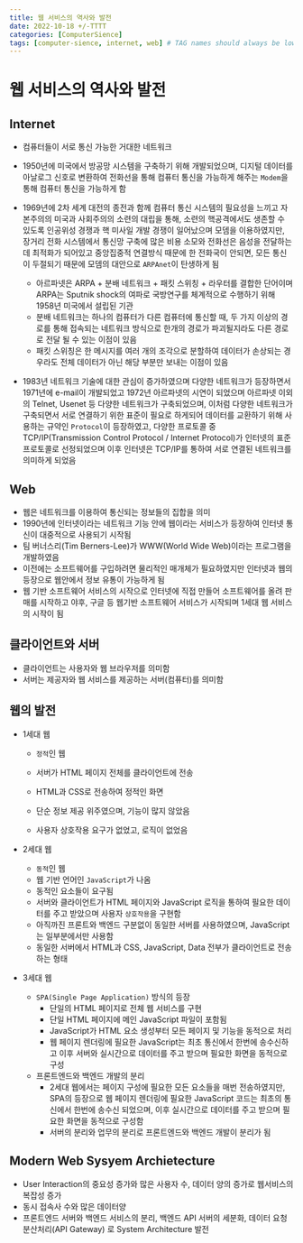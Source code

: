 ```yaml
---
title: 웹 서비스의 역사와 발전
date: 2022-10-18 +/-TTTT
categories: [ComputerSience]
tags: [computer-sience, internet, web] # TAG names should always be lowercase
---
```


# 웹 서비스의 역사와 발전

## Internet

- 컴퓨터들이 서로 통신 가능한 거대한 네트워크
- 1950년에 미국에서 방공망 시스템을 구축하기 위해 개발되었으며, 디지털 데이터를 아날로그 신호로 변환하여 전화선을 통해 컴퓨터 통신을 가능하게 해주는 `Modem`을 통해 컴퓨터 통신을 가능하게 함
- 1969년에 2차 세계 대전의 종전과 함께 컴퓨터 통신 시스템의 필요성을 느끼고 자본주의의 미국과 사회주의의 소련의 대립을 통해, 소련의 핵공격에서도 생존할 수 있도록 인공위성 경쟁과 핵 미사일 개발 경쟁이 일어났으며 모뎀을 이용하였지만, 장거리 전화 시스템에서 통신망 구축에 많은 비용 소모와 전화선은 음성을 전달하는데 최적화가 되어있고 중앙집중적 연결방식 때문에 한 전화국이 안되면, 모든 통신이 두절되기 때문에 모뎀의 대안으로 `ARPAnet`이 탄생하게 됨

  - 아르파넷은 ARPA + 분배 네트워크 + 패킷 스위칭 + 라우터를 결합한 단어이며 ARPA는 Sputnik shock의 여파로 국방연구를 체계적으로 수행하기 위해 1958년 미국에서 설립된 기관
  - 분배 네트워크는 하나의 컴퓨터가 다른 컴퓨터에 통신할 때, 두 가지 이상의 경로를 통해 접속되는 네트워크 방식으로 한개의 경로가 파괴될지라도 다른 경로로 전달 될 수 있는 이점이 있음
  - 패킷 스위칭은 한 메시지를 여러 개의 조각으로 분할하여 데이터가 손상되는 경우라도 전체 데이터가 아닌 해당 부분만 보내는 이점이 있음

- 1983년 네트워크 기술에 대한 관심이 증가하였으며 다양한 네트워크가 등장하면서 1971년에 e-mail이 개발되었고 1972년 아르파넷의 시연이 되었으며 아르파넷 이외의 Telnet, Usenet 등 다양한 네트워크가 구축되었으며, 이처럼 다양한 네트워크가 구축되면서 서로 연결하기 위한 표준이 필요로 하게되어 데이터를 교환하기 위해 사용하는 규약인 `Protocol`이 등장하였고, 다양한 프로토콜 중 TCP/IP(Transmission Control Protocol / Internet Protocol)가 인터넷의 표준 프로토콜로 선정되었으며 이후 인터넷은 TCP/IP를 통하여 서로 연결된 네트워크를 의미하게 되었음

## Web

- 웹은 네트워크를 이용하여 통신되는 정보들의 집합을 의미
- 1990년에 인터넷이라는 네트워크 기능 안에 웹이라는 서비스가 등장하여 인터넷 통신이 대중적으로 사용되기 시작됨
- 팀 버너스리(Tim Berners-Lee)가 WWW(World Wide Web)이라는 프로그램을 개발하였음
- 이전에는 소프트웨어를 구입하려면 물리적인 매개체가 필요하였지만 인터넷과 웹의 등장으로 웹안에서 정보 유통이 가능하게 됨
- 웹 기반 소프트웨어 서비스의 시작으로 인터넷에 직접 만들어 소프트웨어를 올려 판매를 시작하고 야후, 구글 등 웹기반 소프트웨어 서비스가 시작되며 1세대 웹 서비스의 시작이 됨

## 클라이언트와 서버

- 클라이언트는 사용자와 웹 브라우저를 의미함
- 서버는 제공자와 웹 서비스를 제공하는 서버(컴퓨터)를 의미함

## 웹의 발전

- 1세대 웹

  - `정적`인 웹
  - 서버가 HTML 페이지 전체를 클라이언트에 전송

  - HTML과 CSS로 전송하여 정적인 화면

  - 단순 정보 제공 위주였으며, 기능이 많지 않았음

  - 사용자 상호작용 요구가 없었고, 로직이 없었음

- 2세대 웹

  - `동적`인 웹
  - 웹 기반 언어인 `JavaScript`가 나옴
  - 동적인 요소들이 요구됨
  - 서버와 클라이언트가 HTML 페이지와 JavaScript 로직을 통하여 필요한 데이터를 주고 받았으며 사용자 `상호작용`을 구현함
  - 아직까진 프론트와 백엔드 구분없이 동일한 서버를 사용하였으며, JavaScript는 일부분에서만 사용함
  - 동일한 서버에서 HTML과 CSS, JavaScript, Data 전부가 클라이언트로 전송하는 형태

- 3세대 웹

  - `SPA(Single Page Application)` 방식의 등장
    - 단일의 HTML 페이지로 전체 웹 서비스를 구현
    - 단일 HTML 페이지에 메인 JavaScript 파일이 포함됨
    - JavaScript가 HTML 요소 생성부터 모든 페이지 및 기능을 동적으로 처리
    - 웹 페이지 렌더링에 필요한 JavaScript는 최초 통신에서 한번에 송수신하고 이후 서버와 실시간으로 데이터를 주고 받으며 필요한 화면을 동적으로 구성
  - 프론트엔드와 백엔드 개발의 분리
    - 2세대 웹에서는 페이지 구성에 필요한 모든 요소들을 매번 전송하였지만, SPA의 등장으로 웹 페이지 렌더링에 필요한 JavaScript 코드는 최초의 통신에서 한번에 송수신 되었으며, 이후 실시간으로 데이터를 주고 받으며 필요한 화면을 동적으로 구성함
    - 서버의 분리와 업무의 분리로 프론트엔드와 백엔드 개발이 분리가 됨

## Modern Web Sysyem Archietecture

- User Interaction의 중요성 증가와 많은 사용자 수, 데이터 양의 증가로 웹서비스의 복잡성 증가
- 동시 접속사 수와 많은 데이터양
- 프론트엔드 서버와 백엔드 서비스의 분리, 백엔드 API 서버의 세분화, 데이터 요청 분산처리(API Gateway) 로 System Architecture 발전
